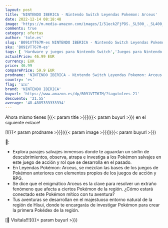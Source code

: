 ```yaml
---
layout: post
title: 'NINTENDO IBERICA - Nintendo Switch Leyendas Pokemon: Arceus'
date: 2022-12-14 08:18:48
image: 'https://m.media-amazon.com/images/I/51eck2FjPDS._SL500_._SL400_.jpg'
comments: true
category: ofertas
author: 'tole.es'
slug: 'B091VTT67M-es NINTENDO IBERICA - Nintendo Switch Leyendas Pokemon: Arceus'
sku: 'B091VTT67M-es'
tags: [ 'Hardware y juegos para Nintendo Switch','Juegos para Nintendo Switch','Videojuegos','nintendo','nintendo iberica','🇪🇸', ]
actualPrice: 46.99 EUR
currency: EUR
price: 46.99
comparePrice: 59.9 EUR
prodname: 'NINTENDO IBERICA - Nintendo Switch Leyendas Pokemon: Arceus'
country: 'es'
flag: '🇪🇸'
brand: 'NINTENDO IBERICA'
buyurl: 'https://www.amazon.es/dp/B091VTT67M/?tag=tolees-21'
descuento: '21.55'
average: '48.4885333333334'
---
```


Ahora mismo tienes [{{< param title >}}]({{< param buyurl >}}) en el siguiente enlace!

[![{{< param prodname >}}]({{< param image >}})]({{< param buyurl >}})

🔎:

- Explora parajes salvajes inmensos donde te aguardan un sinfín de descubrimientos, observa, atrapa e investiga a los Pokémon salvajes en este juego de acción y rol que se desarrolla en el pasado.
- En Leyendas Pokémon: Arceus, se mezclan las bases de los juegos de Pokémon anteriores con elementos propios de los juegos de acción y RPG.
- Se dice que el enigmático Arceus es la clave para resolver un extraño fenómeno que afecta a ciertos Pokémon de la región. ¿Cómo estará conectado este Pokémon mítico con tu aventura?
- Tus aventuras se desarrollan en el majestuoso entorno natural de la región de Hisui, donde te encargarás de investigar Pokémon para crear la primera Pokédex de la región.

[🛒 Visítala!!!]({{< param buyurl >}})
